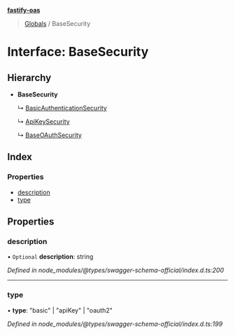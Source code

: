 **[fastify-oas](../README.md)**

> [Globals](../README.md) / BaseSecurity

# Interface: BaseSecurity

## Hierarchy

- **BaseSecurity**

  ↳ [BasicAuthenticationSecurity](basicauthenticationsecurity.md)

  ↳ [ApiKeySecurity](apikeysecurity.md)

  ↳ [BaseOAuthSecurity](baseoauthsecurity.md)

## Index

### Properties

- [description](basesecurity.md#description)
- [type](basesecurity.md#type)

## Properties

### description

• `Optional` **description**: string

_Defined in node_modules/@types/swagger-schema-official/index.d.ts:200_

---

### type

• **type**: \"basic\" \| \"apiKey\" \| \"oauth2\"

_Defined in node_modules/@types/swagger-schema-official/index.d.ts:199_

